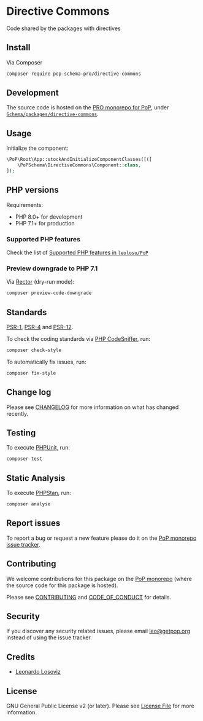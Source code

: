# Directive Commons

<!--
[![Build Status][ico-travis]][link-travis]
[![Quality Score][ico-code-quality]][link-code-quality]
[![Software License][ico-license]](LICENSE.md)
[![Latest Version on Packagist][ico-version]][link-packagist]
[![Coverage Status][ico-scrutinizer]][link-scrutinizer]
[![Total Downloads][ico-downloads]][link-downloads]
-->

Code shared by the packages with directives

## Install

Via Composer

``` bash
composer require pop-schema-pro/directive-commons
```

## Development

The source code is hosted on the [PRO monorepo for PoP](https://github.com/leoloso/PRO), under [`Schema/packages/directive-commons`](https://github.com/leoloso/PRO/tree/master/layers/Schema/packages/directive-commons).

## Usage

Initialize the component:

``` php
\PoP\Root\App::stockAndInitializeComponentClasses([([
    \PoPSchema\DirectiveCommons\Component::class,
]);
```

## PHP versions

Requirements:

- PHP 8.0+ for development
- PHP 7.1+ for production

### Supported PHP features

Check the list of [Supported PHP features in `leoloso/PoP`](https://github.com/leoloso/PoP/blob/master/docs/supported-php-features.md)

### Preview downgrade to PHP 7.1

Via [Rector](https://github.com/rectorphp/rector) (dry-run mode):

```bash
composer preview-code-downgrade
```

## Standards

[PSR-1](https://www.php-fig.org/psr/psr-1), [PSR-4](https://www.php-fig.org/psr/psr-4) and [PSR-12](https://www.php-fig.org/psr/psr-12).

To check the coding standards via [PHP CodeSniffer](https://github.com/squizlabs/PHP_CodeSniffer), run:

``` bash
composer check-style
```

To automatically fix issues, run:

``` bash
composer fix-style
```

## Change log

Please see [CHANGELOG](CHANGELOG.md) for more information on what has changed recently.

## Testing

To execute [PHPUnit](https://phpunit.de/), run:

``` bash
composer test
```

## Static Analysis

To execute [PHPStan](https://github.com/phpstan/phpstan), run:

``` bash
composer analyse
```

## Report issues

To report a bug or request a new feature please do it on the [PoP monorepo issue tracker](https://github.com/leoloso/PoP/issues).

## Contributing

We welcome contributions for this package on the [PoP monorepo](https://github.com/leoloso/PoP) (where the source code for this package is hosted).

Please see [CONTRIBUTING](CONTRIBUTING.md) and [CODE_OF_CONDUCT](CODE_OF_CONDUCT.md) for details.

## Security

If you discover any security related issues, please email leo@getpop.org instead of using the issue tracker.

## Credits

- [Leonardo Losoviz][link-author]

## License

GNU General Public License v2 (or later). Please see [License File](LICENSE.md) for more information.

[ico-version]: https://img.shields.io/packagist/v/pop-schema-pro/directive-commons.svg?style=flat-square
[ico-license]: https://img.shields.io/badge/license-GPLv2-brightgreen.svg?style=flat-square
[ico-travis]: https://img.shields.io/travis/pop-schema-pro/directive-commons/master.svg?style=flat-square
[ico-scrutinizer]: https://img.shields.io/scrutinizer/coverage/g/pop-schema-pro/directive-commons.svg?style=flat-square
[ico-code-quality]: https://img.shields.io/scrutinizer/g/pop-schema-pro/directive-commons.svg?style=flat-square
[ico-downloads]: https://img.shields.io/packagist/dt/pop-schema-pro/directive-commons.svg?style=flat-square

[link-packagist]: https://packagist.org/packages/pop-schema-pro/directive-commons
[link-travis]: https://travis-ci.org/pop-schema-pro/directive-commons
[link-scrutinizer]: https://scrutinizer-ci.com/g/pop-schema-pro/directive-commons/code-structure
[link-code-quality]: https://scrutinizer-ci.com/g/pop-schema-pro/directive-commons
[link-downloads]: https://packagist.org/packages/pop-schema-pro/directive-commons
[link-contributors]: ../../../../../../contributors
[link-author]: https://github.com/leoloso
